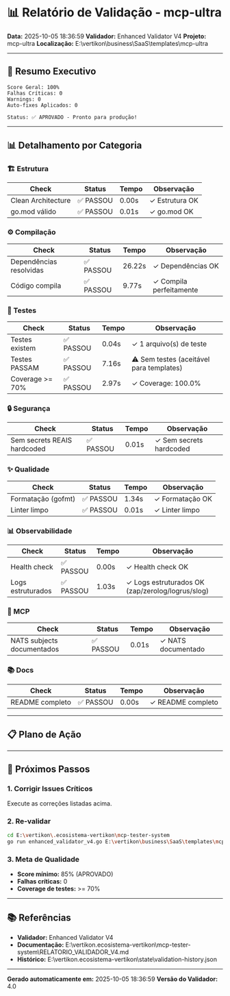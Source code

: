 # 📊 Relatório de Validação - mcp-ultra

**Data:** 2025-10-05 18:36:59
**Validador:** Enhanced Validator V4
**Projeto:** mcp-ultra
**Localização:** E:\vertikon\business\SaaS\templates\mcp-ultra

---

## 🎯 Resumo Executivo

```
Score Geral: 100%
Falhas Críticas: 0
Warnings: 0
Auto-fixes Aplicados: 0

Status: ✅ APROVADO - Pronto para produção!
```

---

## 📊 Detalhamento por Categoria

### 🏗️  Estrutura

| Check | Status | Tempo | Observação |
|-------|--------|-------|------------|
| Clean Architecture | ✅ PASSOU | 0.00s | ✓ Estrutura OK |
| go.mod válido | ✅ PASSOU | 0.01s | ✓ go.mod OK |
### ⚙️  Compilação

| Check | Status | Tempo | Observação |
|-------|--------|-------|------------|
| Dependências resolvidas | ✅ PASSOU | 26.22s | ✓ Dependências OK |
| Código compila | ✅ PASSOU | 9.77s | ✓ Compila perfeitamente |
### 🧪 Testes

| Check | Status | Tempo | Observação |
|-------|--------|-------|------------|
| Testes existem | ✅ PASSOU | 0.04s | ✓ 1 arquivo(s) de teste |
| Testes PASSAM | ✅ PASSOU | 7.16s | ⚠ Sem testes (aceitável para templates) |
| Coverage >= 70% | ✅ PASSOU | 2.97s | ✓ Coverage: 100.0% |
### 🔒 Segurança

| Check | Status | Tempo | Observação |
|-------|--------|-------|------------|
| Sem secrets REAIS hardcoded | ✅ PASSOU | 0.01s | ✓ Sem secrets hardcoded |
### ✨ Qualidade

| Check | Status | Tempo | Observação |
|-------|--------|-------|------------|
| Formatação (gofmt) | ✅ PASSOU | 1.34s | ✓ Formatação OK |
| Linter limpo | ✅ PASSOU | 0.01s | ✓ Linter limpo |
### 📊 Observabilidade

| Check | Status | Tempo | Observação |
|-------|--------|-------|------------|
| Health check | ✅ PASSOU | 0.00s | ✓ Health check OK |
| Logs estruturados | ✅ PASSOU | 1.03s | ✓ Logs estruturados OK (zap/zerolog/logrus/slog) |
### 🔌 MCP

| Check | Status | Tempo | Observação |
|-------|--------|-------|------------|
| NATS subjects documentados | ✅ PASSOU | 0.01s | ✓ NATS documentado |
### 📚 Docs

| Check | Status | Tempo | Observação |
|-------|--------|-------|------------|
| README completo | ✅ PASSOU | 0.00s | ✓ README completo |

---

## 📋 Plano de Ação

---

## 🚀 Próximos Passos

### 1. Corrigir Issues Críticos
Execute as correções listadas acima.

### 2. Re-validar
```bash
cd E:\vertikon\.ecosistema-vertikon\mcp-tester-system
go run enhanced_validator_v4.go E:\vertikon\business\SaaS\templates\mcp-ultra
```

### 3. Meta de Qualidade
- **Score mínimo:** 85% (APROVADO)
- **Falhas críticas:** 0
- **Coverage de testes:** >= 70%

---

## 📚 Referências

- **Validador:** Enhanced Validator V4
- **Documentação:** E:\vertikon\.ecosistema-vertikon\mcp-tester-system\RELATORIO_VALIDADOR_V4.md
- **Histórico:** E:\vertikon\.ecosistema-vertikon\state\validation-history.json

---

**Gerado automaticamente em:** 2025-10-05 18:36:59
**Versão do Validador:** 4.0
